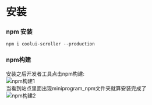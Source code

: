 # 安装
### npm 安装
```
npm i coolui-scroller --production
```
### npm构建
安装之后开发者工具点击npm构建:<br/>
![npm构建1](https://raw.githubusercontent.com/wzs28150/coolui-scroller/web/v2/images/set1.png)<br/>
当看到站点里面出现miniprogram_npm文件夹就算安装完成了<br/>
![npm构建2](https://raw.githubusercontent.com/wzs28150/coolui-scroller/web/v2/images/set2.png)
